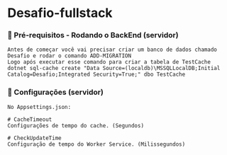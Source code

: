 # Desafio-fullstack

### 🎲  Pré-requisitos - Rodando o BackEnd (servidor)

```
Antes de começar você vai precisar criar um banco de dados chamado Desafio e rodar o comando ADD-MIGRATION
Logo após executar esse comando para criar a tabela de TestCache
dotnet sql-cache create "Data Source=(localdb)\MSSQLLocalDB;Initial Catalog=Desafio;Integrated Security=True;" dbo TestCache
```

### 🎲  Configurações (servidor)

```
No Appsettings.json:

# CacheTimeout
Configurações de tempo do cache. (Segundos)

# CheckUpdateTime
Configuração de tempo do Worker Service. (Milissegundos)
```
